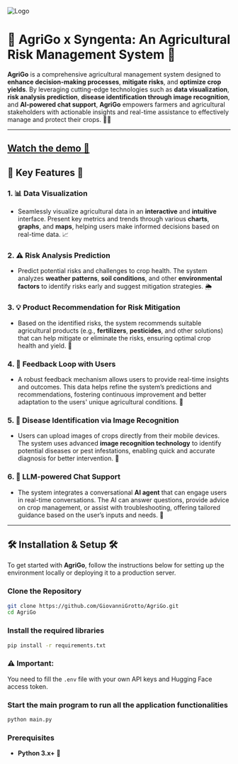 ![Logo](https://ff695b5dd2960f41cb75835a324f0804.r2.cloudflarestorage.com/drp-cl/3285f654-c478-4f40-a112-2e420f55670d/610b46ed-7e08-428b-97d9-7e157f31ab00/f6a9bba5-c54a-4940-9d99-c8173cec9be6.png?X-Amz-Algorithm=AWS4-HMAC-SHA256&X-Amz-Credential=fed7aac277aea51eca0c294ada409f61%2F20250320%2Fauto%2Fs3%2Faws4_request&X-Amz-Date=20250320T222128Z&X-Amz-Expires=3600&X-Amz-SignedHeaders=host&X-Amz-Signature=f129b32198b2476feaee6c704bcffafbec95c9731654a1ff869d26521c7da438)

# 🌾 **AgriGo x Syngenta: An Agricultural Risk Management System** 🌾

**AgriGo** is a comprehensive agricultural management system designed to **enhance decision-making processes**, **mitigate risks**, and **optimize crop yields**. By leveraging cutting-edge technologies such as **data visualization**, **risk analysis prediction**, **disease identification through image recognition**, and **AI-powered chat support**, **AgriGo** empowers farmers and agricultural stakeholders with actionable insights and real-time assistance to effectively manage and protect their crops. 🌱🚜

---
[Watch the demo 🎥](https://share.cleanshot.com/fmQnLN9N)
---

## 🌟 **Key Features** 🌟

### 1. 📊 **Data Visualization**
   - Seamlessly visualize agricultural data in an **interactive** and **intuitive** interface. Present key metrics and trends through various **charts**, **graphs**, and **maps**, helping users make informed decisions based on real-time data. 📈

### 2. ⚠️ **Risk Analysis Prediction**
   - Predict potential risks and challenges to crop health. The system analyzes **weather patterns**, **soil conditions**, and other **environmental factors** to identify risks early and suggest mitigation strategies. 🌦️

### 3. 💡 **Product Recommendation for Risk Mitigation**
   - Based on the identified risks, the system recommends suitable agricultural products (e.g., **fertilizers**, **pesticides**, and other solutions) that can help mitigate or eliminate the risks, ensuring optimal crop health and yield. 🌾

### 4. 🔄 **Feedback Loop with Users**
   - A robust feedback mechanism allows users to provide real-time insights and outcomes. This data helps refine the system’s predictions and recommendations, fostering continuous improvement and better adaptation to the users' unique agricultural conditions. 📝

### 5. 🦠 **Disease Identification via Image Recognition**
   - Users can upload images of crops directly from their mobile devices. The system uses advanced **image recognition technology** to identify potential diseases or pest infestations, enabling quick and accurate diagnosis for better intervention. 📸

### 6. 🤖 **LLM-powered Chat Support**
   - The system integrates a conversational **AI agent** that can engage users in real-time conversations. The AI can answer questions, provide advice on crop management, or assist with troubleshooting, offering tailored guidance based on the user’s inputs and needs. 💬

---

## 🛠️ **Installation & Setup** 🛠️

To get started with **AgriGo**, follow the instructions below for setting up the environment locally or deploying it to a production server.

### Clone the Repository

```bash
git clone https://github.com/GiovanniGrotto/AgriGo.git
cd AgriGo
```
### Install the required libraries

```bash
pip install -r requirements.txt
```

### :warning: Important:

You need to fill the `.env` file with your own API keys and Hugging Face access token.
### Start the main program to run all the application functionalities

```bash
python main.py
```

### Prerequisites

- **Python 3.x+** 🐍
